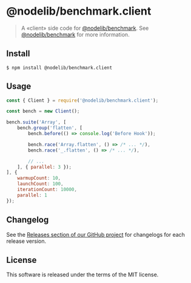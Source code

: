 # @nodelib/benchmark.client

> A «client» side code for [@nodelib/benchmark](../benchmark). See [@nodelib/benchmark](../benchmark) for more information.

## Install

```
$ npm install @nodelib/benchmark.client
```

## Usage

```js
const { Client } = require('@nodelib/benchmark.client');

const bench = new Client();

bench.suite('Array', [
	bench.group('flatten', [
		bench.before(() => console.log('Before Hook'));

		bench.race('Array.flatten', () => /* ... */),
		bench.race('_.flatten', () => /* ... */),

		// ...
	], { parallel: 3 });
], {
	warmupCount: 10,
	launchCount: 100,
	iterationCount: 10000,
	parallel: 1
});
```

## Changelog

See the [Releases section of our GitHub project](https://github.com/nodelib/nodelib/releases) for changelogs for each release version.

## License

This software is released under the terms of the MIT license.

